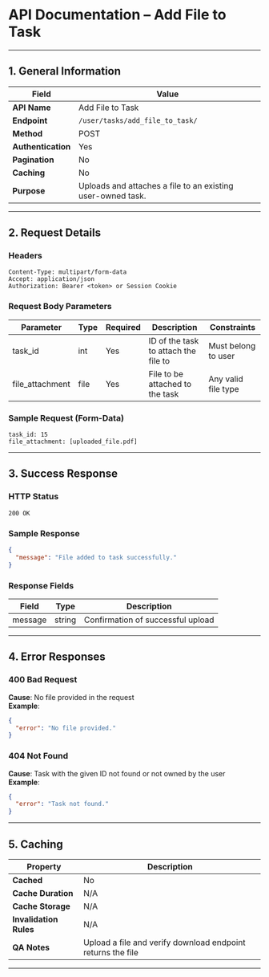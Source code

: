 # API Documentation – Add File to Task

---

## 1. General Information

| Field              | Value                                                                 |
|--------------------|-----------------------------------------------------------------------|
| **API Name**       | Add File to Task                                                      |
| **Endpoint**       | `/user/tasks/add_file_to_task/`                                       |
| **Method**         | POST                                                                  |
| **Authentication** | Yes                                                                   |
| **Pagination**     | No                                                                    |
| **Caching**        | No                                                                    |
| **Purpose**        | Uploads and attaches a file to an existing user-owned task.           |

---

## 2. Request Details

### Headers

```http
Content-Type: multipart/form-data
Accept: application/json
Authorization: Bearer <token> or Session Cookie
```

### Request Body Parameters

| Parameter       | Type   | Required | Description                           | Constraints         |
|-----------------|--------|----------|---------------------------------------|---------------------|
| task_id         | int    | Yes      | ID of the task to attach the file to  | Must belong to user |
| file_attachment | file   | Yes      | File to be attached to the task       | Any valid file type |

### Sample Request (Form-Data)

```
task_id: 15
file_attachment: [uploaded_file.pdf]
```

---

## 3. Success Response

### HTTP Status

`200 OK`

### Sample Response

```json
{
  "message": "File added to task successfully."
}
```

### Response Fields

| Field    | Type   | Description                        |
|----------|--------|------------------------------------|
| message  | string | Confirmation of successful upload  |

---

## 4. Error Responses

### 400 Bad Request

**Cause**: No file provided in the request  
**Example**:

```json
{
  "error": "No file provided."
}
```

### 404 Not Found

**Cause**: Task with the given ID not found or not owned by the user  
**Example**:

```json
{
  "error": "Task not found."
}
```

---

## 5. Caching

| Property               | Description                                                   |
|------------------------|---------------------------------------------------------------|
| **Cached**             | No                                                            |
| **Cache Duration**     | N/A                                                           |
| **Cache Storage**      | N/A                                                           |
| **Invalidation Rules** | N/A                                                           |
| **QA Notes**           | Upload a file and verify download endpoint returns the file   |

---
